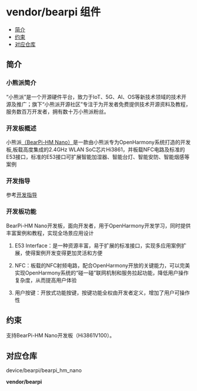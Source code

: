 # vendor/bearpi 组件<a name="ZH-CN_TOPIC_0000001130275863"></a>

-   [简介](#section469617221261)
-   [约束](#section12212842173518)
-   [对应仓库](#section641143415335)

## 简介<a name="section469617221261"></a>

### 小熊派简介

“小熊派”是一个开源硬件平台，致力于IoT、5G、AI、OS等新技术领域的技术开源及推广；旗下“小熊派开源社区”专注于为开发者免费提供技术开源资料及教程，服务数百万开发者，拥有数十万小熊派粉丝。

### 开发板概述

小熊派[（BearPi-HM Nano）](https://item.taobao.com/item.htm?id=633296694816)是一款由小熊派专为OpenHarmony系统打造的开发板,板载高度集成的2.4GHz WLAN SoC芯片Hi3861，并板载NFC电路及标准的E53接口，标准的E53接口可扩展智能加湿器、智能台灯、智能安防、智能烟感等案例
### 开发指导
参考[开发指导](https://gitee.com/laowang-bearpi/device_bearpi_bearpi_hm_nano/tree/master/docs)
### 开发板功能
BearPi-HM Nano开发板，面向开发者，用于OpenHarmony开发学习，同时提供丰富案例和教程，实现全场景应用设计

1. E53 Interface：是一种资源丰富，易于扩展的标准接口，实现多应用案例扩展，使得案例开发变得更加灵活和方便

2. NFC：板载的NFC射频电路，配合OpenHarmony开放的关键能力，可以完美实现OpenHarmony系统的“碰一碰”联网机制和服务拉起功能，降低用户操作复杂度，从而提高用户体验

3. 用户按键：开放式功能按键，按键功能全权由开发者定义，增加了用户可操作性

## 约束<a name="section12212842173518"></a>

支持BearPi-HM Nano开发板（Hi3861V100）。

## 对应仓库<a name="section641143415335"></a>

device/bearpi/bearpi_hm_nano

**vendor/bearpi**

